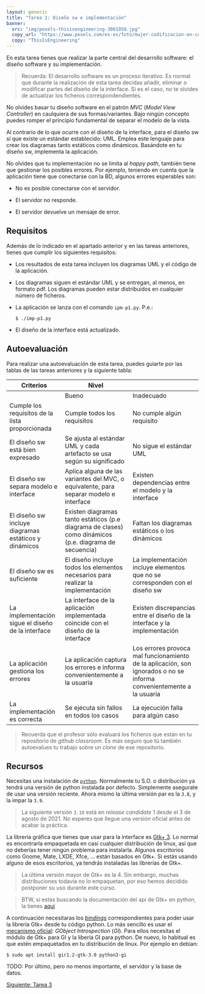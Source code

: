 ```yaml
---
layout: generic
title: "Tarea 2: Diseño sw e implementación"
banner:
  src: "img/pexels-thisisengineering-3861958.jpg"
  copy_url: "https://www.pexels.com/es-es/foto/mujer-codificacion-en-computadora-3861958/"
  copy: "ThisIsEngineering"
---
```


En esta tarea tienes que realizar la parte central del desarrollo
software: el diseño software y su implementación.


> Recuerda: El desarrollo software es un proceso iterativo. Es normal
> que durante la realización de esta tarea decidas añadir, eliminar o
> modificar partes del diseño de la interface. Si es el caso, no te
> olvides de actualizar los ficheros correspondendientes.


No olvides basar tu diseño software en el patrón _MVC_ (_Model View
Controller_) en caulquiera de sus formas/variantes. Bajo ningún
concepto puedes romper el principio fundamental de separar el modelo
de la vista.

Al contrario de lo que ocurre con el diseño de la interface, para el
diseño sw sí que existe un estándar establecido: UML. Emplea este
lenguaje para crear los diagramas tanto estáticos como
dinámicos. Basándote en tu diseño sw, implementa la aplicación.


No olvides que tu implementación no se limita al _happy path_, también
tiene que gestionar los posibles errores. Por ejemplo, teniendo en
cuenta que la aplicación tiene que conectarse con la BD, algunos
errores esperables son:

  - No es posible conectarse con el servidor.
  
  - El servidor no responde.
  
  - El servidor devuelve un mensaje de error.


## Requisitos

Además de lo indicado en el apartado anterior y en las tareas
anteriores, tienes que cumplir los siguientes requisitos:

  - Los resultados de esta tarea incluyen los diagramas UML y el
    código de la aplicación.
	
  - Los diagramas siguen el estándar UML y se entregan, al menos, en
    formato pdf. Los diagramas pueden estar distribuidos en cualquier
    número de ficheros.
	
  - La aplicación se lanza con el comando `ipm-p1.py`. P.e.:
  
    ```
	$ ./imp-p1.py
	```
	
  - El diseño de la interface está actualizado.
  

## Autoevaluación

Para realizar una autoevaluación de esta tarea, puedes guiarte por las
tablas de las tareas anteriores y la siguiente tabla:


| Criterios | Nivel ||
|-----------| ----- |-|
|           |  Bueno | Inadecuado |
| Cumple los requisitos de la lista proporcionada | Cumple todos los requisitos | No cumple algún requisito |
| El diseño sw está bien expresado | Se ajusta al estándar UML y cada artefacto se usa según su significado | No sigue el estándar UML |
| El diseño sw separa modelo e interface | Aplica alguna de las variantes del MVC, o equivalente, para separar modelo e interface | Existen dependencias entre el modelo y la interface |
| El diseño sw incluye diagramas estáticos y dinámicos | Existen diagramas tanto estáticos (p.e diagrama de clases) como dinámicos (p.e. diagrama de secuencia) | Faltan los diagramas estáticos o los dinámicos |
| El diseño sw es suficiente | El diseño incluye todos los elementos necesarios para realizar la implementación | La implementación incluye elementos que no se corresponden con el diseño sw |
| La implementación sigue el diseño de la interface | La interface de la aplicación implementada coincide con el diseño de la interface  | Existen discrepancias entre el diseño de la interface y la implementación |
| La aplicación gestiona los errores | La aplicación captura los errores e informa convenientemente a la usuaria | Los errores provoca mal funcionamiento de la aplicación, son ignorados o no se informa convenientemente a la usuaria |
| La implementación es correcta | Se ejecuta sin fallos en todos los casos | La ejecución falla para algún caso |


> Recuerda que el profesor sólo evaluará los ficheros que están en tu
> repositorio de _github classroom_. Es más seguro que tú también
> autoevalues tu trabajo sobre un _clone_ de ese repositorio.


## Recursos

Necesitas una instalación de
[`python`](https://www.python.org/). Normalmente tu S.O. o
distribución ya tendrá una versión de python instalada por defecto.
Simplemente asegurate de usar una versión reciente. Ahora mismo la
última versión par es la `3.8`, y la impar la `3.9`.

> La siguiente versión `3.10` está en _release candidate_ 1 desde el 3
> de agosto de 2021. No esperes que llegue una versión oficial antes
> de acabar la práctica.

La librería gráfica que tienes que usar para la interface es [Gtk+
3](https://www.gtk.org/). Lo normal es encontrarla empaquetada en casi
cualquier distribución de linux, así que no deberías tener ningún
problema para instalarla. Algunos escritorios como Gnome, Mate, LXDE,
Xfce, ... están basados en Gtk+. Si estás usando alguno de esos
escritorios, ya tendrás instaladas las librerías de Gtk+.

> La última versión mayor de Gtk+ es la 4. Sin embargo, muchas
> distribuciones todavía no lo empaquetan, por eso hemos decidido
> postponer su uso durante este curso.

> BTW, si estás buscando la documentación del api de Gtk+ en python,
> la tienes
> [aquí](https://lazka.github.io/pgi-docs/Gtk-3.0/index.html)


A continuación necesitaras los
[_bindings_](https://en.wikipedia.org/wiki/Language_binding)
correspondientes para poder usar la librería Gtk+ desde tu código
python. Lo más sencillo es usar el [mecanismo
oficial](https://www.gtk.org/docs/language-bindings/): _GObject
Introspection_ (_GI_). Para ellos necesitas el módulo de Gtk+ para GI
y la libería GI para python. De nuevo, lo habitual es que estén
empaquetados en tu distribución de linux. Por ejemplo en debian:

```
$ sudo apt install gir1.2-gtk-3.0 python3-gi
```

TODO: Por último, pero no menos importante, el servidor y la base de datos.

  
<a href="{{page.url|baseUrl}}tarea_3" class="button big">Siguiente: Tarea 3</a>
